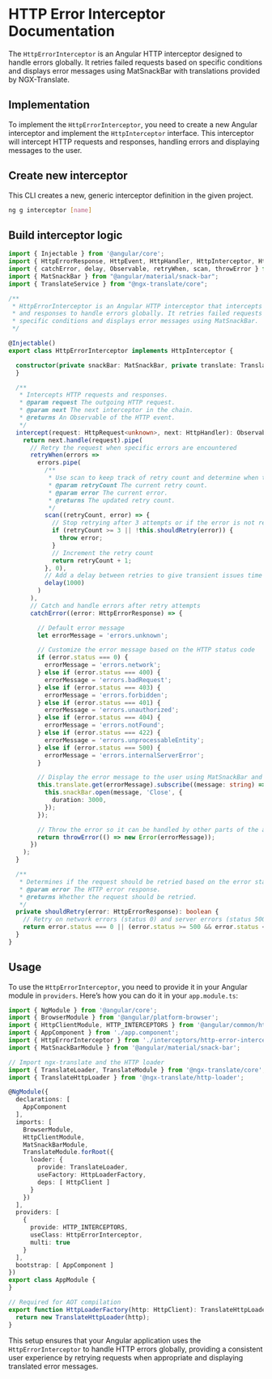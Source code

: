 # HTTP Error Interceptor Documentation

The `HttpErrorInterceptor` is an Angular HTTP interceptor designed to handle errors globally. It retries failed requests based on specific conditions and displays error messages using MatSnackBar with translations provided by NGX-Translate.

## Implementation

To implement the `HttpErrorInterceptor`, you need to create a new Angular interceptor and implement the `HttpInterceptor` interface. This interceptor will intercept HTTP requests and responses, handling errors and displaying messages to the user.

## Create new interceptor

This CLI creates a new, generic interceptor definition in the given project.

```bash
ng g interceptor [name]
```

## Build interceptor logic

```typescript
import { Injectable } from '@angular/core';
import { HttpErrorResponse, HttpEvent, HttpHandler, HttpInterceptor, HttpRequest } from '@angular/common/http';
import { catchError, delay, Observable, retryWhen, scan, throwError } from 'rxjs';
import { MatSnackBar } from "@angular/material/snack-bar";
import { TranslateService } from "@ngx-translate/core";

/**
 * HttpErrorInterceptor is an Angular HTTP interceptor that intercepts HTTP requests
 * and responses to handle errors globally. It retries failed requests based on
 * specific conditions and displays error messages using MatSnackBar.
 */

@Injectable()
export class HttpErrorInterceptor implements HttpInterceptor {

  constructor(private snackBar: MatSnackBar, private translate: TranslateService) {
  }

  /**
   * Intercepts HTTP requests and responses.
   * @param request The outgoing HTTP request.
   * @param next The next interceptor in the chain.
   * @returns An Observable of the HTTP event.
   */
  intercept(request: HttpRequest<unknown>, next: HttpHandler): Observable<HttpEvent<unknown>> {
    return next.handle(request).pipe(
      // Retry the request when specific errors are encountered
      retryWhen(errors =>
        errors.pipe(
          /**
           * Use scan to keep track of retry count and determine when to stop retrying.
           * @param retryCount The current retry count.
           * @param error The current error.
           * @returns The updated retry count.
           */
          scan((retryCount, error) => {
            // Stop retrying after 3 attempts or if the error is not retryable
            if (retryCount >= 3 || !this.shouldRetry(error)) {
              throw error;
            }
            // Increment the retry count
            return retryCount + 1;
          }, 0),
          // Add a delay between retries to give transient issues time to resolve
          delay(1000)
        )
      ),
      // Catch and handle errors after retry attempts
      catchError((error: HttpErrorResponse) => {

        // Default error message
        let errorMessage = 'errors.unknown';

        // Customize the error message based on the HTTP status code
        if (error.status === 0) {
          errorMessage = 'errors.network';
        } else if (error.status === 400) {
          errorMessage = 'errors.badRequest';
        } else if (error.status === 403) {
          errorMessage = 'errors.forbidden';
        } else if (error.status === 401) {
          errorMessage = 'errors.unauthorized';
        } else if (error.status === 404) {
          errorMessage = 'errors.notFound';
        } else if (error.status === 422) {
          errorMessage = 'errors.unprocessableEntity';
        } else if (error.status === 500) {
          errorMessage = 'errors.internalServerError';
        }

        // Display the error message to the user using MatSnackBar and translate with ngx-translate
        this.translate.get(errorMessage).subscribe((message: string) => {
          this.snackBar.open(message, 'Close', {
            duration: 3000,
          });
        });

        // Throw the error so it can be handled by other parts of the application if necessary
        return throwError(() => new Error(errorMessage));
      })
    );
  }

  /**
   * Determines if the request should be retried based on the error status code.
   * @param error The HTTP error response.
   * @returns Whether the request should be retried.
   */
  private shouldRetry(error: HttpErrorResponse): boolean {
    // Retry on network errors (status 0) and server errors (status 500-599)
    return error.status === 0 || (error.status >= 500 && error.status < 600);
  }
}
```

## Usage

To use the `HttpErrorInterceptor`, you need to provide it in your Angular module in `providers`. Here’s how you can do it in your `app.module.ts`:

```typescript
import { NgModule } from '@angular/core';
import { BrowserModule } from '@angular/platform-browser';
import { HttpClientModule, HTTP_INTERCEPTORS } from '@angular/common/http';
import { AppComponent } from './app.component';
import { HttpErrorInterceptor } from './interceptors/http-error-interceptor';
import { MatSnackBarModule } from '@angular/material/snack-bar';

// Import ngx-translate and the HTTP loader
import { TranslateLoader, TranslateModule } from '@ngx-translate/core';
import { TranslateHttpLoader } from '@ngx-translate/http-loader';

@NgModule({
  declarations: [
    AppComponent
  ],
  imports: [
    BrowserModule,
    HttpClientModule,
    MatSnackBarModule,
    TranslateModule.forRoot({
      loader: {
        provide: TranslateLoader,
        useFactory: HttpLoaderFactory,
        deps: [ HttpClient ]
      }
    })
  ],
  providers: [
    {
      provide: HTTP_INTERCEPTORS,
      useClass: HttpErrorInterceptor,
      multi: true
    }
  ],
  bootstrap: [ AppComponent ]
})
export class AppModule {
}

// Required for AOT compilation
export function HttpLoaderFactory(http: HttpClient): TranslateHttpLoader {
  return new TranslateHttpLoader(http);
}
```

This setup ensures that your Angular application uses the `HttpErrorInterceptor` to handle HTTP errors globally, providing a consistent user experience by retrying requests when appropriate and displaying translated error messages.
